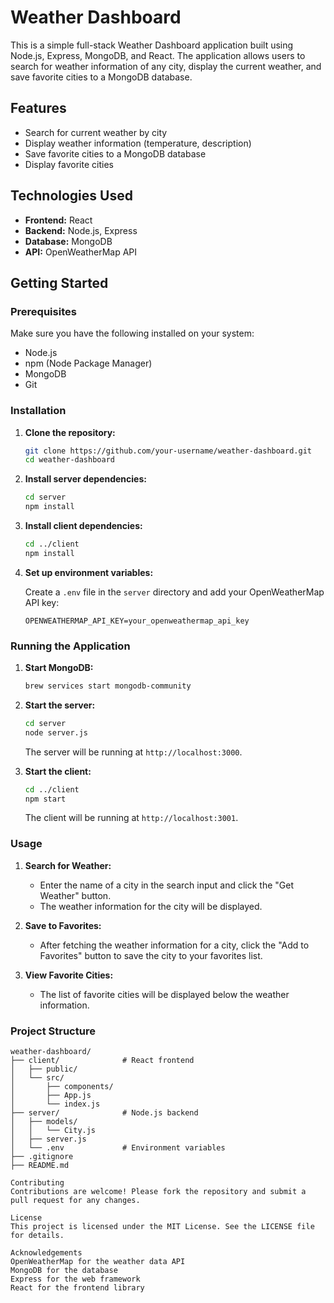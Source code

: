 # Weather Dashboard

This is a simple full-stack Weather Dashboard application built using Node.js, Express, MongoDB, and React. The application allows users to search for weather information of any city, display the current weather, and save favorite cities to a MongoDB database.

## Features

- Search for current weather by city
- Display weather information (temperature, description)
- Save favorite cities to a MongoDB database
- Display favorite cities

## Technologies Used

- **Frontend:** React
- **Backend:** Node.js, Express
- **Database:** MongoDB
- **API:** OpenWeatherMap API

## Getting Started

### Prerequisites

Make sure you have the following installed on your system:

- Node.js
- npm (Node Package Manager)
- MongoDB
- Git

### Installation

1. **Clone the repository:**

    ```bash
    git clone https://github.com/your-username/weather-dashboard.git
    cd weather-dashboard
    ```

2. **Install server dependencies:**

    ```bash
    cd server
    npm install
    ```

3. **Install client dependencies:**

    ```bash
    cd ../client
    npm install
    ```

4. **Set up environment variables:**

    Create a `.env` file in the `server` directory and add your OpenWeatherMap API key:

    ```env
    OPENWEATHERMAP_API_KEY=your_openweathermap_api_key
    ```

### Running the Application

1. **Start MongoDB:**

    ```bash
    brew services start mongodb-community
    ```

2. **Start the server:**

    ```bash
    cd server
    node server.js
    ```

    The server will be running at `http://localhost:3000`.

3. **Start the client:**

    ```bash
    cd ../client
    npm start
    ```

    The client will be running at `http://localhost:3001`.

### Usage

1. **Search for Weather:**

    - Enter the name of a city in the search input and click the "Get Weather" button.
    - The weather information for the city will be displayed.

2. **Save to Favorites:**

    - After fetching the weather information for a city, click the "Add to Favorites" button to save the city to your favorites list.

3. **View Favorite Cities:**

    - The list of favorite cities will be displayed below the weather information.

### Project Structure

```plaintext
weather-dashboard/
├── client/              # React frontend
│   ├── public/
│   └── src/
│       ├── components/
│       ├── App.js
│       └── index.js
├── server/              # Node.js backend
│   ├── models/
│   │   └── City.js
│   ├── server.js
│   └── .env             # Environment variables
├── .gitignore
├── README.md

Contributing
Contributions are welcome! Please fork the repository and submit a pull request for any changes.

License
This project is licensed under the MIT License. See the LICENSE file for details.

Acknowledgements
OpenWeatherMap for the weather data API
MongoDB for the database
Express for the web framework
React for the frontend library
